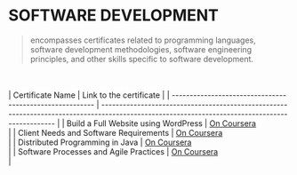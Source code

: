 # SOFTWARE DEVELOPMENT
> encompasses certificates related to programming languages, software development methodologies, software engineering principles, 
> and other skills specific to software development.


<br /><br />
| Certificate Name                                          | Link to the certificate                                                                                                                         |
| --------------------------------------------------------  | ----------------------------------------------------------------------------------------------------------------------------------------------- |
| Build a Full Website using WordPress | [On Coursera]() <br /> |
| Client Needs and Software Requirements | [On Coursera](https://www.coursera.org/account/accomplishments/certificate/FMMY54BCEFXP) <br /> |
| Distributed Programming in Java | [On Coursera]() <br /> |
| Software Processes and Agile Practices | [On Coursera](https://www.coursera.org/account/accomplishments/certificate/NLVCAUA89625) <br /> |

